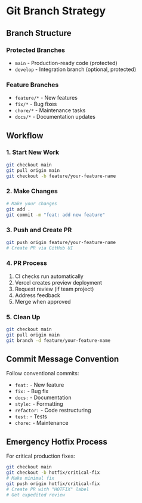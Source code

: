 # Git Branch Strategy

## Branch Structure

### Protected Branches
- `main` - Production-ready code (protected)
- `develop` - Integration branch (optional, protected)

### Feature Branches
- `feature/*` - New features
- `fix/*` - Bug fixes
- `chore/*` - Maintenance tasks
- `docs/*` - Documentation updates

## Workflow

### 1. Start New Work
```bash
git checkout main
git pull origin main
git checkout -b feature/your-feature-name
```

### 2. Make Changes
```bash
# Make your changes
git add .
git commit -m "feat: add new feature"
```

### 3. Push and Create PR
```bash
git push origin feature/your-feature-name
# Create PR via GitHub UI
```

### 4. PR Process
1. CI checks run automatically
2. Vercel creates preview deployment
3. Request review (if team project)
4. Address feedback
5. Merge when approved

### 5. Clean Up
```bash
git checkout main
git pull origin main
git branch -d feature/your-feature-name
```

## Commit Message Convention

Follow conventional commits:
- `feat:` - New feature
- `fix:` - Bug fix
- `docs:` - Documentation
- `style:` - Formatting
- `refactor:` - Code restructuring
- `test:` - Tests
- `chore:` - Maintenance

## Emergency Hotfix Process

For critical production fixes:
```bash
git checkout main
git checkout -b hotfix/critical-fix
# Make minimal fix
git push origin hotfix/critical-fix
# Create PR with "HOTFIX" label
# Get expedited review
```